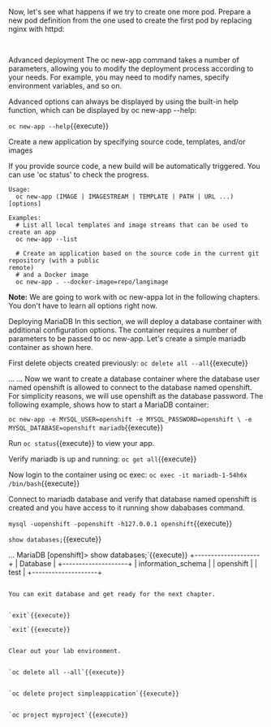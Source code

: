 
Now, let's see what happens if we try to create one more pod. Prepare a new pod definition from the one used to create the first pod by replacing nginx with httpd:


<pre class="file" data-filename="httpd-pod.yml" data-target="replace">

</pre>

Advanced deployment
The oc new-app command takes a number of parameters, allowing you to modify the deployment process according to your needs. For example, you may need to modify names, specify environment variables, and so on.

Advanced options can always be displayed by using the built-in help function, which can be displayed by oc new-app --help:


`oc new-app --help`{{execute}}

Create a new application by specifying source code, templates, and/or images


If you provide source code, a new build will be automatically triggered. You can use 'oc status' to
check the progress.

```
Usage:
  oc new-app (IMAGE | IMAGESTREAM | TEMPLATE | PATH | URL ...) [options]

Examples:
  # List all local templates and image streams that can be used to create an app
  oc new-app --list

  # Create an application based on the source code in the current git repository (with a public
remote)
  # and a Docker image
  oc new-app . --docker-image=repo/langimage
```

**Note:**
We are going to work with oc new-appa lot in the following chapters. You don't have to learn all options right now. 

Deploying MariaDB
In this section, we will deploy a database container with additional configuration options. The container requires a number of parameters to be passed to oc new-app. Let's create a simple mariadb container as shown here.

First delete objects created previously:
`oc delete all --all`{{execute}}

...
<OUTPUT OMITTED>
...
Now we want to create a database container where the database user named openshift is allowed to connect to the database named openshift. For simplicity reasons, we will use openshift as the database password. The following example, shows how to start a MariaDB container:


`oc new-app -e MYSQL_USER=openshift -e MYSQL_PASSWORD=openshift \
-e MYSQL_DATABASE=openshift mariadb`{{execute}}


Run `oc status`{{execute}} to view your app.

Verify mariadb is up and running:
`oc get all`{{execute}}

Now login to the container using oc exec:
`oc exec -it mariadb-1-54h6x /bin/bash`{{execute}}


Connect to mariadb database and verify that database named openshift is created and you have access to it running show dababases command.

`mysql -uopenshift -popenshift -h127.0.0.1 openshift`{{execute}}

`show databases;`{{execute}}

...
MariaDB [openshift]> show databases;`{{execute}}
+--------------------+
| Database |
+--------------------+
| information_schema |
| openshift |
| test |
+--------------------+

```

You can exit database and get ready for the next chapter.


`exit`{{execute}}

`exit`{{execute}}


Clear out your lab environment.


`oc delete all --all`{{execute}}


`oc delete project simpleappication`{{execute}}


`oc project myproject`{{execute}}